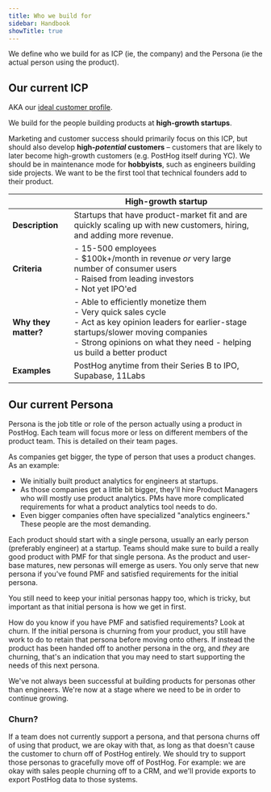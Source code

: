 ```yaml
---
title: Who we build for
sidebar: Handbook
showTitle: true
---
```


We define who we build for as ICP (ie, the company) and the Persona (ie the actual person using the product).

## Our current ICP

AKA our [ideal customer profile](/newsletter/ideal-customer-profile-framework).

We build for the people building products at **high-growth startups**. 

Marketing and customer success should primarily focus on this ICP, but should also develop **high-*potential* customers** – customers that are likely to later become high-growth customers (e.g. PostHog itself during YC). We should be in maintenance mode for **hobbyists**, such as engineers building side projects. We want to be the first tool that technical founders add to their product.

| &nbsp; | High-growth startup |
| --- | --- |
| **Description** | Startups that have product-market fit and are quickly scaling up with new customers, hiring, and adding more revenue. |
| **Criteria** | - 15-500 employees<br />- $100k+/month in revenue _or_ very large number of consumer users<br />- Raised from leading investors<br />- Not yet IPO'ed |
| **Why they matter?** | - Able to efficiently monetize them<br />- Very quick sales cycle<br />- Act as key opinion leaders for earlier-stage startups/slower moving companies<br />- Strong opinions on what they need - helping us build a better product |
| **Examples** | PostHog anytime from their Series B to IPO, Supabase, 11Labs |


## Our current Persona

Persona is the job title or role of the person actually using a product in PostHog. Each team will focus more or less on different members of the product team. This is detailed on their team pages.

As companies get bigger, the type of person that uses a product changes. As an example:

- We initially built product analytics for engineers at startups.
- As those companies get a little bit bigger, they'll hire Product Managers who will mostly use product analytics. PMs have more complicated requirements for what a product analytics tool needs to do.
- Even bigger companies often have specialized "analytics engineers." These people are the most demanding.

Each product should start with a single persona, usually an early person (preferably engineer) at a startup. Teams should make sure to build a really good product with PMF for that single persona. As the product and user-base matures, new personas will emerge as users. You only serve that new persona if you've found PMF and satisfied requirements for the initial persona.

You still need to keep your initial personas happy too, which is tricky, but important as that initial persona is how we get in first.

How do you know if you have PMF and satisfied requirements? Look at churn. If the initial persona is churning from your product, you still have work to do to retain that persona before moving onto others. If instead the product has been handed off to another persona in the org, and _they_ are churning, that's an indication that you may need to start supporting the needs of this next persona.

We've not always been successful at building products for personas other than engineers. We're now at a stage where we need to be in order to continue growing. 

### Churn?

If a team does not currently support a persona, and that persona churns off of using that product, we are okay with that, as long as that doesn't cause the customer to churn off of PostHog entirely. We should try to support those personas to gracefully move off of PostHog. For example: we are okay with sales people churning off to a CRM, and we'll provide exports to export PostHog data to those systems.

